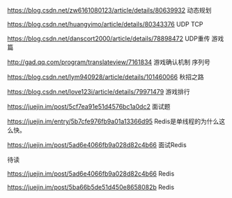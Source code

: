 https://blog.csdn.net/zw6161080123/article/details/80639932 动态规划

https://blog.csdn.net/huangyimo/article/details/80343376   UDP TCP

https://blog.csdn.net/danscort2000/article/details/78898472   UDP重传 游戏篇

http://gad.qq.com/program/translateview/7161834  游戏确认机制 序列号

https://blog.csdn.net/lym940928/article/details/101460066 秋招之路

https://blog.csdn.net/love123i/article/details/79971479 游戏排行


https://juejin.im/post/5cf7ea91e51d4576bc1a0dc2 面试题

https://juejin.im/entry/5b7cfe976fb9a01a13366d95 Redis是单线程的为什么这么快。

https://juejin.im/post/5ad6e4066fb9a028d82c4b66 面试Redis

待读

https://juejin.im/post/5ad6e4066fb9a028d82c4b66  Redis

https://juejin.im/post/5ba66b5de51d450e8658082b Redis